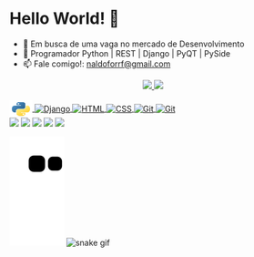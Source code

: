 # Hello World! 🖖

- 🔭 Em busca de uma vaga no mercado de Desenvolvimento
- 🌱 Programador Python | REST | Django | PyQT | PySide
- 📫 Fale comigo!: naldoforrf@gmail.com 

<div align="center">
  <a href="https://github.com/ronaldo251">
  <img height="180em" src="https://github-readme-stats.vercel.app/api?username=ronaldo251&show_icons=true&theme=dark&include_all_commits=true&count_private=true"/>
  <img height="180em" src="https://github-readme-stats.vercel.app/api/top-langs/?username=ronaldo251&layout=compact&langs_count=7&theme=dark"/>
</div>
  </div>
<div style="display: inline_block"><br>
  <img align="center" alt="Python" height="30" width="40" src="https://raw.githubusercontent.com/devicons/devicon/master/icons/python/python-original.svg">
  <img align="center" alt="Django" height="30" width="40" src="https://cdn.jsdelivr.net/gh/devicons/devicon/icons/django/django-plain.svg" />
  <img align="center" alt="HTML" height="30" width="40" src="https://cdn.jsdelivr.net/gh/devicons/devicon/icons/html5/html5-original.svg" />
  <img align="center" alt="CSS" height="30" width="40" src="https://cdn.jsdelivr.net/gh/devicons/devicon/icons/css3/css3-original.svg" />
  <img align="center" alt="Git" height="30" width="40" src="https://cdn.jsdelivr.net/gh/devicons/devicon/icons/linux/linux-original.svg" />
  <img align="center" alt="Git" height="30" width="40" src="https://cdn.jsdelivr.net/gh/devicons/devicon/icons/git/git-original.svg" />
</div>

<div> 
  <a href="https://instagram.com/_sr.coronel" target="_blank"><img src="https://img.shields.io/badge/-Instagram-%23E4405F?style=for-the-badge&logo=instagram&logoColor=white" target="_blank"></a>
 	<a href="https://www.twitch.tv/belarus251" target="_blank"><img src="https://img.shields.io/badge/Twitch-9146FF?style=for-the-badge&logo=twitch&logoColor=white" target="_blank"></a>
 <a href="https://discord.com/pimenta616" target="_blank"><img src="https://img.shields.io/badge/Discord-7289DA?style=for-the-badge&logo=discord&logoColor=white" target="_blank"></a> 
  <a href = "mailto:naldoforrf@gmail.com"><img src="https://img.shields.io/badge/-Gmail-%23333?style=for-the-badge&logo=gmail&logoColor=white" target="_blank"></a>
  <a href="https://www.linkedin.com/in/ronaldo-fraga-49a11114a/" target="_blank"><img src="https://img.shields.io/badge/-LinkedIn-%230077B5?style=for-the-badge&logo=linkedin&logoColor=white" target="_blank"></a> 
 
  ![Snake animation](https://github.com/ronaldo251/ronaldo251/blob/output/github-contribution-grid-snake.svg)
  ![snake gif](https://github.com/SEU_USUARIO/SEU_REPOSITORIO/output/github-contribution-grid-snake.svg)

 
</div>
